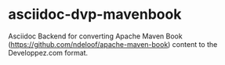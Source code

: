 asciidoc-dvp-mavenbook
======================

Asciidoc Backend for converting Apache Maven Book (https://github.com/ndeloof/apache-maven-book) content to the Developpez.com format.


